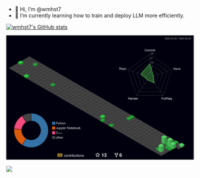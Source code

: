 - 👋 Hi, I’m @wmhst7
- 🌱 I’m currently learning how to train and deploy LLM more efficiently.

[![wmhst7's GitHub stats](https://github-readme-stats.vercel.app/api?username=wmhst7&show_icons=true&theme=transparent)](https://github.com/anuraghazra/github-readme-stats)

![](./profile-3d-contrib/profile-night-green.svg)

<img src="https://komarev.com/ghpvc/?username=wmhst7&style=for-the-badge" />
